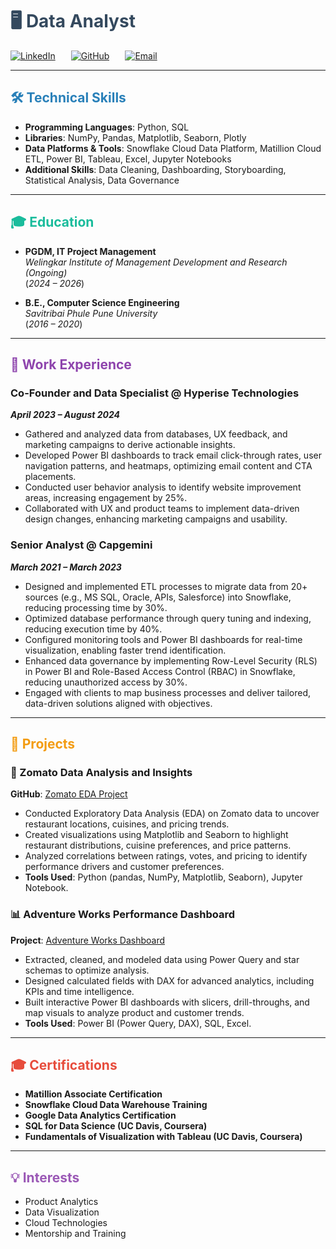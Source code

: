 # <span style="color:#34495e;">🖥️ Data Analyst</span>

<div style="display: flex; align-items: center; gap: 25px; margin-top: 10px;">
  <a href="https://www.linkedin.com/in/hemant95/" target="_blank">
    <img src="https://img.shields.io/badge/LinkedIn-hemant95-0e76a8?logo=linkedin&style=for-the-badge" alt="LinkedIn">
  </a>
  <a href="https://github.com/hemant102" target="_blank">
    <img src="https://img.shields.io/badge/GitHub-hemant102-171515?logo=github&style=for-the-badge" alt="GitHub">
  </a>
  <a href="mailto:hemantpatil102@gmail.com">
    <img src="https://img.shields.io/badge/Email-hemantpatil102@gmail.com-d14836?logo=gmail&style=for-the-badge" alt="Email">
  </a>
</div>

---

## <span style="color:#2980b9;">🛠 Technical Skills</span>
- **Programming Languages**: Python, SQL  
- **Libraries**: NumPy, Pandas, Matplotlib, Seaborn, Plotly  
- **Data Platforms & Tools**: Snowflake Cloud Data Platform, Matillion Cloud ETL, Power BI, Tableau, Excel, Jupyter Notebooks 
- **Additional Skills**: Data Cleaning, Dashboarding, Storyboarding, Statistical Analysis, Data Governance

---

## <span style="color:#1abc9c;">🎓 Education</span>
- **PGDM, IT Project Management**  
  _Welingkar Institute of Management Development and Research (Ongoing)_  
  (_2024 – 2026_)

- **B.E., Computer Science Engineering**  
  _Savitribai Phule Pune University_  
  (_2016 – 2020_)

---

## <span style="color:#8e44ad;">💼 Work Experience</span>

### Co-Founder and Data Specialist @ Hyperise Technologies  
**_April 2023 – August 2024_**  
- Gathered and analyzed data from databases, UX feedback, and marketing campaigns to derive actionable insights.  
- Developed Power BI dashboards to track email click-through rates, user navigation patterns, and heatmaps, optimizing email content and CTA placements.  
- Conducted user behavior analysis to identify website improvement areas, increasing engagement by 25%.  
- Collaborated with UX and product teams to implement data-driven design changes, enhancing marketing campaigns and usability.  

### Senior Analyst @ Capgemini  
**_March 2021 – March 2023_**  
- Designed and implemented ETL processes to migrate data from 20+ sources (e.g., MS SQL, Oracle, APIs, Salesforce) into Snowflake, reducing processing time by 30%.  
- Optimized database performance through query tuning and indexing, reducing execution time by 40%.  
- Configured monitoring tools and Power BI dashboards for real-time visualization, enabling faster trend identification.  
- Enhanced data governance by implementing Row-Level Security (RLS) in Power BI and Role-Based Access Control (RBAC) in Snowflake, reducing unauthorized access by 30%.  
- Engaged with clients to map business processes and deliver tailored, data-driven solutions aligned with objectives.  

---

## <span style="color:#f39c12;">📂 Projects</span>

### 🍴 Zomato Data Analysis and Insights  
**GitHub**: [Zomato EDA Project](https://github.com/hemant102/Zomato_eda_project)  
- Conducted Exploratory Data Analysis (EDA) on Zomato data to uncover restaurant locations, cuisines, and pricing trends.  
- Created visualizations using Matplotlib and Seaborn to highlight restaurant distributions, cuisine preferences, and price patterns.  
- Analyzed correlations between ratings, votes, and pricing to identify performance drivers and customer preferences.  
- **Tools Used**: Python (pandas, NumPy, Matplotlib, Seaborn), Jupyter Notebook.  

### 📊 Adventure Works Performance Dashboard  
**Project**: [Adventure Works Dashboard](https://mavenanalytics.io/project/25289)  
- Extracted, cleaned, and modeled data using Power Query and star schemas to optimize analysis.  
- Designed calculated fields with DAX for advanced analytics, including KPIs and time intelligence.  
- Built interactive Power BI dashboards with slicers, drill-throughs, and map visuals to analyze product and customer trends.  
- **Tools Used**: Power BI (Power Query, DAX), SQL, Excel.  

---

## <span style="color:#e74c3c;">🎓 Certifications</span>
- **Matillion Associate Certification**  
- **Snowflake Cloud Data Warehouse Training**  
- **Google Data Analytics Certification**  
- **SQL for Data Science (UC Davis, Coursera)**  
- **Fundamentals of Visualization with Tableau (UC Davis, Coursera)**  

---

## <span style="color:#9b59b6;">💡 Interests</span>
- Product Analytics  
- Data Visualization  
- Cloud Technologies  
- Mentorship and Training  

